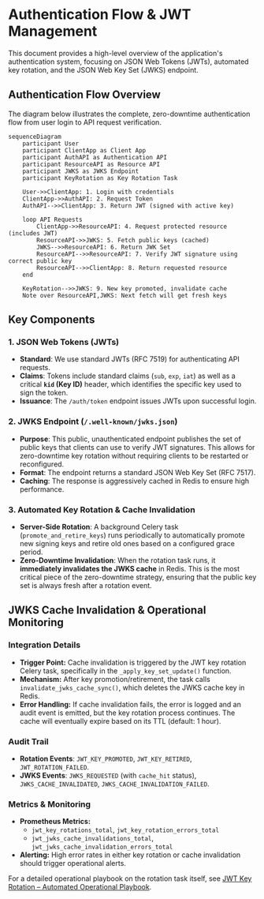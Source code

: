 # Authentication Flow & JWT Management

This document provides a high-level overview of the application's authentication system, focusing on JSON Web Tokens (JWTs), automated key rotation, and the JSON Web Key Set (JWKS) endpoint.

## Authentication Flow Overview

The diagram below illustrates the complete, zero-downtime authentication flow from user login to API request verification.

```mermaid
sequenceDiagram
    participant User
    participant ClientApp as Client App
    participant AuthAPI as Authentication API
    participant ResourceAPI as Resource API
    participant JWKS as JWKS Endpoint
    participant KeyRotation as Key Rotation Task

    User->>ClientApp: 1. Login with credentials
    ClientApp->>AuthAPI: 2. Request Token
    AuthAPI-->>ClientApp: 3. Return JWT (signed with active key)

    loop API Requests
        ClientApp->>ResourceAPI: 4. Request protected resource (includes JWT)
        ResourceAPI->>JWKS: 5. Fetch public keys (cached)
        JWKS-->>ResourceAPI: 6. Return JWK Set
        ResourceAPI-->>ResourceAPI: 7. Verify JWT signature using correct public key
        ResourceAPI-->>ClientApp: 8. Return requested resource
    end

    KeyRotation-->>JWKS: 9. New key promoted, invalidate cache
    Note over ResourceAPI,JWKS: Next fetch will get fresh keys
```

## Key Components

### 1. JSON Web Tokens (JWTs)

- **Standard**: We use standard JWTs (RFC 7519) for authenticating API requests.
- **Claims**: Tokens include standard claims (`sub`, `exp`, `iat`) as well as a critical **`kid` (Key ID)** header, which identifies the specific key used to sign the token.
- **Issuance**: The `/auth/token` endpoint issues JWTs upon successful login.

### 2. JWKS Endpoint (`/.well-known/jwks.json`)

- **Purpose**: This public, unauthenticated endpoint publishes the set of public keys that clients can use to verify JWT signatures. This allows for zero-downtime key rotation without requiring clients to be restarted or reconfigured.
- **Format**: The endpoint returns a standard JSON Web Key Set (RFC 7517).
- **Caching**: The response is aggressively cached in Redis to ensure high performance.

### 3. Automated Key Rotation & Cache Invalidation

- **Server-Side Rotation**: A background Celery task (`promote_and_retire_keys`) runs periodically to automatically promote new signing keys and retire old ones based on a configured grace period.
- **Zero-Downtime Invalidation**: When the rotation task runs, it **immediately invalidates the JWKS cache** in Redis. This is the most critical piece of the zero-downtime strategy, ensuring that the public key set is always fresh after a rotation event.

## JWKS Cache Invalidation & Operational Monitoring

### Integration Details

- **Trigger Point:** Cache invalidation is triggered by the JWT key rotation Celery task, specifically in the `_apply_key_set_update()` function.
- **Mechanism:** After key promotion/retirement, the task calls `invalidate_jwks_cache_sync()`, which deletes the JWKS cache key in Redis.
- **Error Handling:** If cache invalidation fails, the error is logged and an audit event is emitted, but the key rotation process continues. The cache will eventually expire based on its TTL (default: 1 hour).

### Audit Trail

- **Rotation Events**: `JWT_KEY_PROMOTED`, `JWT_KEY_RETIRED`, `JWT_ROTATION_FAILED`.
- **JWKS Events**: `JWKS_REQUESTED` (with `cache_hit` status), `JWKS_CACHE_INVALIDATED`, `JWKS_CACHE_INVALIDATION_FAILED`.

### Metrics & Monitoring

- **Prometheus Metrics:**
  - `jwt_key_rotations_total`, `jwt_key_rotation_errors_total`
  - `jwt_jwks_cache_invalidations_total`, `jwt_jwks_cache_invalidation_errors_total`
- **Alerting:** High error rates in either key rotation or cache invalidation should trigger operational alerts.

For a detailed operational playbook on the rotation task itself, see [JWT Key Rotation – Automated Operational Playbook](auth_key_rotation.md).
